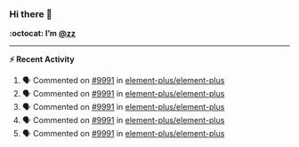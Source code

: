 ### Hi there 👋

**:octocat: I’m [@zz](https://github.com/holazz)**

---

**:zap: Recent Activity**

<!--START_SECTION:activity-->
1. 🗣 Commented on [#9991](https://github.com/element-plus/element-plus/issues/9991) in [element-plus/element-plus](https://github.com/element-plus/element-plus)
2. 🗣 Commented on [#9991](https://github.com/element-plus/element-plus/issues/9991) in [element-plus/element-plus](https://github.com/element-plus/element-plus)
3. 🗣 Commented on [#9991](https://github.com/element-plus/element-plus/issues/9991) in [element-plus/element-plus](https://github.com/element-plus/element-plus)
4. 🗣 Commented on [#9991](https://github.com/element-plus/element-plus/issues/9991) in [element-plus/element-plus](https://github.com/element-plus/element-plus)
5. 🗣 Commented on [#9991](https://github.com/element-plus/element-plus/issues/9991) in [element-plus/element-plus](https://github.com/element-plus/element-plus)
<!--END_SECTION:activity-->
